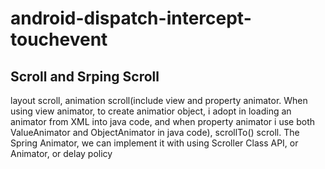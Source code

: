 # android-dispatch-intercept-touchevent
## Scroll and Srping Scroll
layout scroll, animation scroll(include view and property animator. When using view animator, to create animatior object, i adopt in loading an animator from XML into java code, and when property animator i use both ValueAnimator and ObjectAnimator in java code), scrollTo() scroll. The Spring Animator, we can implement it with using Scroller Class API, or Animator, or delay policy
